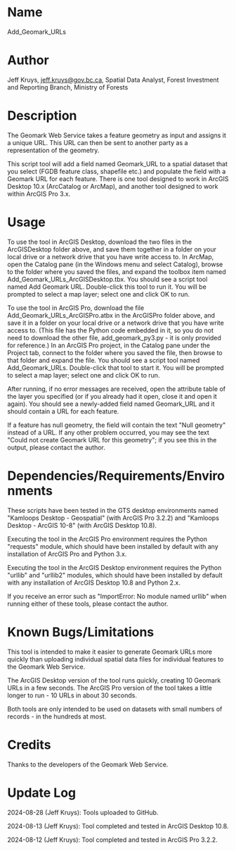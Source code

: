
# Name

Add_Geomark_URLs

# Author

Jeff Kruys, jeff.kruys@gov.bc.ca, Spatial Data Analyst, Forest Investment and Reporting Branch, Ministry of Forests

# Description

The Geomark Web Service takes a feature geometry as input and assigns it a unique URL. This URL can then be sent to another party as a representation of the geometry.

This script tool will add a field named Geomark_URL to a spatial dataset that you select (FGDB feature class, shapefile etc.) and populate the field with a Geomark URL for each feature. There is one tool designed to work in ArcGIS Desktop 10.x (ArcCatalog or ArcMap), and another tool designed to work within ArcGIS Pro 3.x.

# Usage

To use the tool in ArcGIS Desktop, download the two files in the ArcGISDesktop folder above, and save them together in a folder on your local drive or a network drive that you have write access to. In ArcMap, open the Catalog pane (in the Windows menu and select Catalog), browse to the folder where you saved the files, and expand the toolbox item named Add_Geomark_URLs_ArcGISDesktop.tbx. You should see a script tool named Add Geomark URL. Double-click this tool to run it. You will be prompted to select a map layer; select one and click OK to run.

To use the tool in ArcGIS Pro, download the file Add_Geomark_URLs_ArcGISPro.atbx in the ArcGISPro folder above, and save it in a folder on your local drive or a network drive that you have write access to. (This file has the Python code embedded in it, so you do not need to download the other file, add_geomark_py3.py - it is only provided for reference.) In an ArcGIS Pro project, in the Catalog pane under the Project tab, connect to the folder where you saved the file, then browse to that folder and expand the file. You should see a script tool named Add_Geomark_URLs. Double-click that tool to start it. You will be prompted to select a map layer; select one and click OK to run. 

After running, if no error messages are received, open the attribute table of the layer you specified (or if you already had it open, close it and open it again). You should see a newly-added field named Geomark_URL and it should contain a URL for each feature.

If a feature has null geometry, the field will contain the text "Null geometry" instead of a URL. If any other problem occurred, you may see the text "Could not create Geomark URL for this geometry"; if you see this in the output, please contact the author.

# Dependencies/Requirements/Environments

These scripts have been tested in the GTS desktop environments named "Kamloops Desktop - Geospatial" (with ArcGIS Pro 3.2.2) and "Kamloops Desktop - ArcGIS 10-8" (with ArcGIS Desktop 10.8).

Executing the tool in the ArcGIS Pro environment requires the Python "requests" module, which should have been installed by default with any installation of ArcGIS Pro and Python 3.x.

Executing the tool in the ArcGIS Desktop environment requires the Python "urllib" and "urllib2" modules, which should have been installed by default with any installation of ArcGIS Desktop 10.8 and Python 2.x.

If you receive an error such as "ImportError: No module named urllib" when running either of these tools, please contact the author.

# Known Bugs/Limitations

This tool is intended to make it easier to generate Geomark URLs more quickly than uploading individual spatial data files for individual features to the Geomark Web Service. 

The ArcGIS Desktop version of the tool runs quickly, creating 10 Geomark URLs in a few seconds. The ArcGIS Pro version of the tool takes a little longer to run - 10 URLs in about 30 seconds.

Both tools are only intended to be used on datasets with small numbers of records - in the hundreds at most. 

# Credits

Thanks to the developers of the Geomark Web Service.

# Update Log

2024-08-28 (Jeff Kruys): Tools uploaded to GitHub.

2024-08-13 (Jeff Kruys): Tool completed and tested in ArcGIS Desktop 10.8.

2024-08-12 (Jeff Kruys): Tool completed and tested in ArcGIS Pro 3.2.2.
